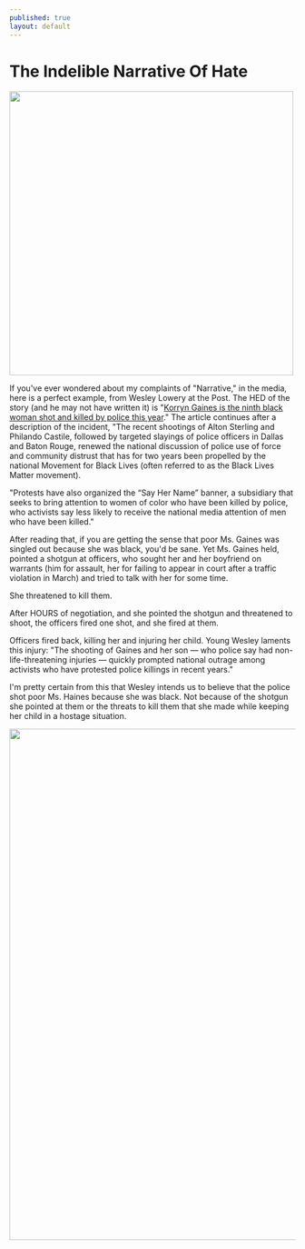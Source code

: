 ```yaml
---
published: true
layout: default
---
```

<h1>The Indelible Narrative Of Hate</h1>
<p><img class="left" width="500px" src="https://nselby.github.io/assets/img/korryn_gaines.png" /></p>


<p>If you've ever wondered about my complaints of "Narrative," in the media, here is a perfect example, from Wesley Lowery at the Post. The HED of the story (and he may not have written it) is "<a href="https://www.washingtonpost.com/news/post-nation/wp/2016/08/02/korryn-gaines-is-the-ninth-black-woman-shot-and-killed-by-police-this-year/" target="_blank">Korryn Gaines is the ninth black woman shot and killed by police this year</a>." The article continues after a description of the incident, "The recent shootings of Alton Sterling and Philando Castile, followed by targeted slayings of police officers in Dallas and Baton Rouge, renewed the national discussion of police use of force and community distrust that has for two years been propelled by the national Movement for Black Lives (often referred to as the Black Lives Matter movement).</p>

<p>"Protests have also organized the “Say Her Name” banner, a subsidiary that seeks to bring attention to women of color who have been killed by police, who activists say less likely to receive the national media attention of men who have been killed."</p>

<p>After reading that, if you are getting the sense that poor Ms. Gaines was singled out because she was black, you'd be sane. Yet Ms. Gaines held, pointed a shotgun at officers, who sought her and her boyfriend on warrants (him for assault, her for failing to appear in court after a traffic violation in March) and tried to talk with her for some time.</p>

<p>She threatened to kill them. </p>

<p>After HOURS of negotiation, and she pointed the shotgun and threatened to shoot, the officers fired one shot, and she fired at them. </p>

<p>Officers fired back, killing her and injuring her child. Young Wesley laments this injury: "The shooting of Gaines and her son — who police say had non-life-threatening injuries — quickly prompted national outrage among activists who have protested police killings in recent years." </p>

<p>I'm pretty certain from this that Wesley intends us to believe that the police shot poor Ms. Haines because she was black. Not because of the shotgun she pointed at them or the threats to kill them that she made while keeping her child in a hostage situation.</p>

<p><img width="900px" src="https://nselby.github.io/assets/img/tweets.png" /></p>